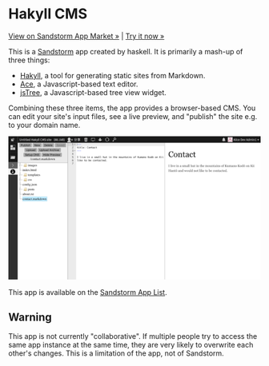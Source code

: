 # Hakyll CMS

[View on Sandstorm App Market &raquo;](https://apps.sandstorm.io/app/z7za0nz4mwykzcz7zgpttmhyt5kzkgpqq2xhtg6vucg0pp3tmhsh) | [Try it now &raquo;](https://demo.sandstorm.io/appdemo/z7za0nz4mwykzcz7zgpttmhyt5kzkgpqq2xhtg6vucg0pp3tmhsh)

This is a [Sandstorm](https://sandstorm.io) app created by haskell.
It is primarily a mash-up of three things:

* [Hakyll](https://jaspervdj.be/hakyll), a tool for generating static sites from Markdown.
* [Ace](http://ace.c9.io/), a Javascript-based text editor.
* [jsTree](http://www.jstree.com/), a Javascript-based tree view widget.

Combining these three items, the app provides a browser-based CMS.  You can edit
your site's input files, see a live preview, and "publish" the site e.g. to
your domain name.

![Screen shot.](app-graphics/screenshot.png "Screenshot")

This app is available on the [Sandstorm App List](http://sandstorm.io/apps).

## Warning

This app is not currently "collaborative".  If multiple people try to access
the same app instance at the same time, they are very likely to overwrite each
other's changes. This is a limitation of the app, not of Sandstorm.
